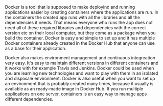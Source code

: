 Docker is a tool that is supposed to make deployind and running applications easier by creating containers where the applications are run. In the containers the created app runs with all the libraries and all the dependencies it needs. That means everyone who runs the app does not need all of these required libraries and dependencies with the correct version etc on their local computer, but they come as a package when you build the container. Docker is easy and simple to set up and it has multiple Docker containers already created in the Docker Hub that anyone can use as a base for their application. 

Docker also makes environment management and continuous integreation very easy. It's easy to maintain different versions in different containers and it works with for example Travis and Jenkins. Docker could be used when you are learning new technologies and want to play with them in an isolated and disposale environment. Docker is also useful when you want to set up an environment that is probably created many times, because it usually is available as an ready-made image in Docker Hub. If you run multiple applications on one server, containers is an easy way to manage apps different dependencies. 
